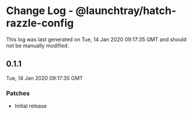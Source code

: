 # Change Log - @launchtray/hatch-razzle-config

This log was last generated on Tue, 14 Jan 2020 09:17:35 GMT and should not be manually modified.

## 0.1.1
Tue, 14 Jan 2020 09:17:35 GMT

### Patches

- Initial release

